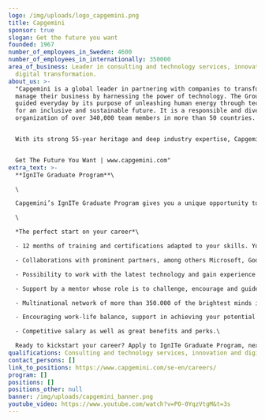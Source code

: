 ```yaml
---
logo: /img/uploads/logo_capgemini.png
title: Capgemini
sponsor: true
slogan: Get the future you want
founded: 1967
number_of_employees_in_Sweden: 4600
number_of_employees_in_internationally: 350000
area_of_business: Leader in consulting and technology services, innovation and
  digital transformation.
about_us: >-
  "Capgemini is a global leader in partnering with companies to transform and
  manage their business by harnessing the power of technology. The Group is
  guided everyday by its purpose of unleashing human energy through technology
  for an inclusive and sustainable future. It is a responsible and diverse
  organization of over 340,000 team members in more than 50 countries. 


  With its strong 55-year heritage and deep industry expertise, Capgemini is trusted by its clients to address the entire breadth of their business needs, from strategy and design to operations, fueled by the fast evolving and innovative world of cloud, data, AI, connectivity, software, digital engineering and platforms. The Group reported in 2021 global revenues of €18 billion. 


  Get The Future You Want | www.capgemini.com"
extra_text: >-
  **IgnITe Graduate Program**\

  \

  Capgemini’s IgnITe Graduate Program gives you a unique opportunity to kick-start your career. It nurtures young talent and helps you make the most of your ideas and ambitions. During 12 months you will develop all the skills you need to succeed as a consultant.\

  \

  *The perfect start on your career*\

  - 12 months of training and certifications adapted to your skills. You will develop the consultant techniques you need to succeed in your career.\

  - Collaborations with prominent partners, among others Microsoft, Google, Amazon, SAP, Salesforce, Mulesoft, PEGA, Adobe and UIPath.\

  - Possibility to work with the latest technology and gain experience from various projects.\

  - Support by a mentor whose role is to challenge, encourage and guide you.\

  - Multinational network of more than 350.000 of the brightest minds in the industry to inspire you.\

  - Encouraging work-life balance, support in achieving your potential both inside and outside the office.\

  - Competitive salary as well as great benefits and perks.\

  Ready to kickstart your career? Apply to IgnITe Graduate Program, next start in September 2023. For more information visit: https://www.capgemini.com/se-en/careers/career-paths/students-and-graduates/ignite-graduate-program/
qualifications: Consulting and technology services, innovation and digital transformation.
contact_persons: []
link_to_positions: https://www.capgemini.com/se-en/careers/
program: []
positions: []
positions_other: null
banner: /img/uploads/capgemini_banner.png
youtube_video: https://www.youtube.com/watch?v=PO-0YqzVtgM&t=3s
---
```

